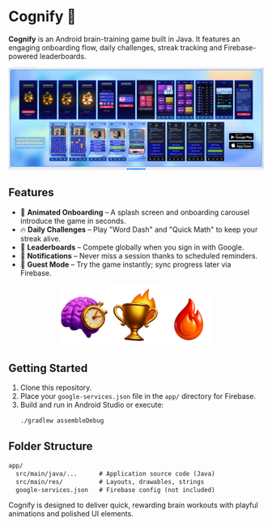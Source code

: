 # Cognify 🧠

**Cognify** is an Android brain-training game built in Java. It features an engaging onboarding flow, daily challenges, streak tracking and Firebase-powered leaderboards.

<p align="center">
  <img src="UI.png" alt="Cognify UI" width="600"/>
</p>

## Features

- 🎉 **Animated Onboarding** – A splash screen and onboarding carousel introduce the game in seconds.
- 🔥 **Daily Challenges** – Play "Word Dash" and "Quick Math" to keep your streak alive.
- 👑 **Leaderboards** – Compete globally when you sign in with Google.
- 🔔 **Notifications** – Never miss a session thanks to scheduled reminders.
- 💖 **Guest Mode** – Try the game instantly; sync progress later via Firebase.

<p align="center">
  <img src="app/src/main/res/drawable/brain_train.png" alt="Brain Train" width="100"/>
  <img src="app/src/main/res/drawable/rewards.png" alt="Rewards" width="100"/>
  <img src="app/src/main/res/drawable/ic_streak.png" alt="Streak" width="100"/>
</p>

## Getting Started

1. Clone this repository.
2. Place your `google-services.json` file in the `app/` directory for Firebase.
3. Build and run in Android Studio or execute:
   ```bash
   ./gradlew assembleDebug
   ```

## Folder Structure

```
app/
  src/main/java/...      # Application source code (Java)
  src/main/res/          # Layouts, drawables, strings
  google-services.json   # Firebase config (not included)
```

Cognify is designed to deliver quick, rewarding brain workouts with playful animations and polished UI elements.
